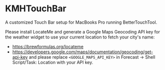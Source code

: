 # KMHTouchBar
A customized Touch Bar setup for MacBooks Pro running BetterTouchTool.

Please install LocateMe and generate a Google Maps Geocoding API key for the weather widget to use your current location to fetch your city's name:
- https://brewformulas.org/locateme
- https://developers.google.com/maps/documentation/geocoding/get-api-key
and please replace `<GOOGLE_MAPS_API_KEY>` in Forecast → Shell Script/Task: Location with your API key.
